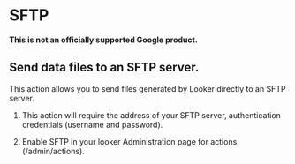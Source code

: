# SFTP

**This is not an officially supported Google product.**

## Send data files to an SFTP server.

This action allows you to send files generated by Looker directly to an SFTP server.

1. This action will require the address of your SFTP server, authentication credentials (username and password).

2. Enable SFTP in your looker Administration page for actions (/admin/actions).

